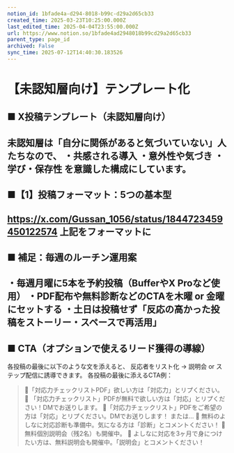 ```yaml
---
notion_id: 1bfade4a-d294-8018-b99c-d29a2d65cb33
created_time: 2025-03-23T10:25:00.000Z
last_edited_time: 2025-04-04T23:55:00.000Z
url: https://www.notion.so/1bfade4ad2948018b99cd29a2d65cb33
parent_type: page_id
archived: False
sync_time: 2025-07-12T14:40:30.183526
---
```


# 【未認知層向け】テンプレート化

## ■ X投稿テンプレート（未認知層向け）
未認知層は「自分に関係があると気づいていない」人たちなので、
・共感される導入
・意外性や気づき
・学び・保存性
を意識した構成にしています。
---
## ■【1】投稿フォーマット：5つの基本型
https://x.com/Gussan_1056/status/1844723459450122574
上記をフォーマットに
---
## ■ 補足：毎週のルーチン運用案
・毎週月曜に5本を予約投稿（BufferやX Proなど使用）
・PDF配布や無料診断などのCTAを木曜 or 金曜にセットする
・土日は投稿せず「反応の高かった投稿をストーリー・スペースで再活用」
---
## ■ CTA（オプションで使えるリード獲得の導線）
各投稿の最後に以下のような文を添えると、
反応者をリスト化 → 説明会 or ステップ配信に誘導できます。
各投稿の最後に添えるCTA例：
> 📝「対応力チェックリストPDF」欲しい方は「対応力」とリプください。
> 📩 「対応力チェックリスト」PDFが無料で欲しい方は「対応」とリプください！DMでお送りします。
> 📝「対応力チェックリスト」PDFをご希望の方は「対応」とリプください。DMでお送りします！
または…
> 🎯 無料のよしなに対応診断も準備中。気になる方は「診断」とコメントください！
> 📩 無料個別説明会（残2名）も開催中。
> 🎯 よしなに対応を3ヶ月で身につけたい方は、無料説明会も開催中。「説明会」とコメントください！